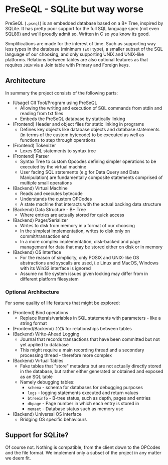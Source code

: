 # PreSeQL - SQLite but way worse

PreSeQL (`.pseql`) is an embedded database based on a B+ Tree, inspired by SQLite. It has pretty poor support for the full SQL language spec (not even SQL89) and we'll proudly admit so. Written in C so you know its good.

Simplifications are made for the interest of time. Such as supporting way less types in the database (minimum `TEXT` type), a smaller subset of the SQL language of our choosing, and only supporting UNIX and UNIX-like platforms. Relations between tables are also optional features as that requires `JOIN` via a Join table with Primary and Foreign keys.

## Architecture

In summary the project consists of the following parts:
- (Usage) ClI Tool/Program using PreSeQL 
    - Allowing the writing and execution of SQL commands from stdin and reading from txt files 
    - Embeds the PreSeQL database by statically linking
- (Frontend) Header and object files for static linking in programs
    - Defines key objects like database objects and database statements (in terms of the custom bytecode) to be executed as well as functions to step through operations
- (Frontend) Tokenizer
    - Lexes SQL statements to syntax tree
- (Frontend) Parser
    - Syntax Tree to custom Opcodes defining simpler operations to be executed by the virtual machine
    - User facing SQL statements (e.g for Data Query and Data Manipulation) are fundamentally composite statements comprised of multiple small operations
- (Backend) Virtual Machine
    - Reads and executes bytecode
    - Understands the custom OPCodes
    - A state machine that interacts with the actual backing data structure
- (Backend) Data Structure - B+ Tree
    - Where entries are actually stored for quick access
- (Backend) Pager/Serializer
    - Writes to disk from memory in a format of our choosing
    - In the simplest implementation, writes to disk only on commit/transaction end
    - In a more complex implementation, disk-backed and page management for data that may be stored either on disk or in memory
- (Backend) OS Interface
    - For the reason of simplicity, only POSIX and UNIX-like OS abstractions and syscalls are used, i.e Linux and MacOS, Windows with its Win32 interface is ignored
    - Assume no file system issues given locking may differ from in different platform filesystem

### Optional Architecture
For some quality of life features that might be explored: 
- (Frontend) Bind operations
    - Replace literals/variables in SQL statements with parameters - like a string format
- (Frontend/Backend) `JOIN` for relationships between tables
- (Backend) Write-Ahead Logging
    - Journal that records transactions that have been committed but not yet applied to database
    - This might require a main recording thread and a secondary processing thread - therefore more complex
- (Backend) Virtual Tables
    - Fake tables that "store" metadata but are not actually directly stored in the database, but rather either generated or obtained and exposed as an SQL table
    - Namely debugging tables:
        - `schema` - schema for databases for debugging purposes
        - `logs` - logging statements executed and return values
        - `btreeinfo` - B-tree status, such as depth, pages and entries
        - `dbpage` - Page number in which each entry is stored in
        - `memset` - Database status such as memory use
- (Backend) Universal OS interface 
    - Bridging OS specific behaviours

## Support for SQLite?

Of course not. Nothing is compatible, from the client down to the OPCodes and the file format. We implement only a subset of the project in any matter we deem fit.



